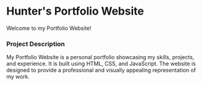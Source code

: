 # Hunter's Portfolio Website

Welcome to my Portfolio Website!

### Project Description

My Portfolio Website is a personal portfolio showcasing my skills, projects, and experience. It is built using HTML, CSS, and JavaScript. The website is designed to provide a professional and visually appealing representation of my work.
